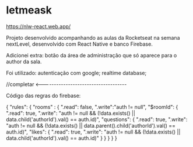 # letmeask

https://nlw-react.web.app/

Projeto desenvolvido acompanhando as aulas da Rocketseat na semana nextLevel, desenvolvido com React Native e banco Firebase.

Adicionei extra: 
  botão da área de administração que só aparece para o author da sala.
  
Foi utilizado:
  autenticação com google;
  realtime database;

  //completar <------------------------------------

Código das regras do firebase:

{
  "rules": {
    "rooms" : {
      ".read": false,
      ".write":"auth != null",
      "$roomId": {
        ".read": true,
        ".write": "auth != null && (!data.exists() || data.child('authorId').val() == auth.id)",
        "questions": {
          ".read": true,
          ".write": "auth != null && (!data.exists() || data.parent().child('authorId').val() == auth.id)",
          "likes": {
            ".read": true,
            ".write": "auth != null && (!data.exists() || data.child('authorId').val() == auth.id)"
          }
        }
      }
    }
  }
